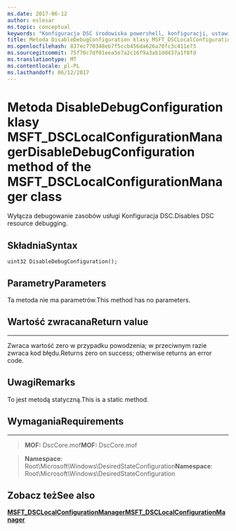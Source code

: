 ```yaml
---
ms.date: 2017-06-12
author: eslesar
ms.topic: conceptual
keywords: "Konfiguracja DSC środowiska powershell, konfiguracji, ustawienia"
title: Metoda DisableDebugConfiguration klasy MSFT_DSCLocalConfigurationManager
ms.openlocfilehash: 837ec770348eb7f5ccb456da626a70fc3c411e73
ms.sourcegitcommit: 75f70c7df01eea5e7a2c16f9a3ab1dd437a1f8fd
ms.translationtype: MT
ms.contentlocale: pl-PL
ms.lasthandoff: 06/12/2017
---
```

# <a name="disabledebugconfiguration-method-of-the-msftdsclocalconfigurationmanager-class"></a><span data-ttu-id="1bdaf-103">Metoda DisableDebugConfiguration klasy MSFT_DSCLocalConfigurationManager</span><span class="sxs-lookup"><span data-stu-id="1bdaf-103">DisableDebugConfiguration method of the MSFT_DSCLocalConfigurationManager class</span></span>

<span data-ttu-id="1bdaf-104">Wyłącza debugowanie zasobów usługi Konfiguracja DSC.</span><span class="sxs-lookup"><span data-stu-id="1bdaf-104">Disables DSC resource debugging.</span></span>

<a name="syntax"></a><span data-ttu-id="1bdaf-105">Składnia</span><span class="sxs-lookup"><span data-stu-id="1bdaf-105">Syntax</span></span>
------

```mof
uint32 DisableDebugConfiguration();
```

<a name="parameters"></a><span data-ttu-id="1bdaf-106">Parametry</span><span class="sxs-lookup"><span data-stu-id="1bdaf-106">Parameters</span></span>
----------

<span data-ttu-id="1bdaf-107">Ta metoda nie ma parametrów.</span><span class="sxs-lookup"><span data-stu-id="1bdaf-107">This method has no parameters.</span></span>

## <a name="return-value"></a><span data-ttu-id="1bdaf-108">Wartość zwracana</span><span class="sxs-lookup"><span data-stu-id="1bdaf-108">Return value</span></span>
------------

<span data-ttu-id="1bdaf-109">Zwraca wartość zero w przypadku powodzenia; w przeciwnym razie zwraca kod błędu.</span><span class="sxs-lookup"><span data-stu-id="1bdaf-109">Returns zero on success; otherwise returns an error code.</span></span>

## <a name="remarks"></a><span data-ttu-id="1bdaf-110">Uwagi</span><span class="sxs-lookup"><span data-stu-id="1bdaf-110">Remarks</span></span>

<span data-ttu-id="1bdaf-111">To jest metodą statyczną.</span><span class="sxs-lookup"><span data-stu-id="1bdaf-111">This is a static method.</span></span>

## <a name="requirements"></a><span data-ttu-id="1bdaf-112">Wymagania</span><span class="sxs-lookup"><span data-stu-id="1bdaf-112">Requirements</span></span>
------------
><span data-ttu-id="1bdaf-113">**MOF:** DscCore.mof</span><span class="sxs-lookup"><span data-stu-id="1bdaf-113">**MOF:** DscCore.mof</span></span>

><span data-ttu-id="1bdaf-114">**Namespace**: Root\Microsoft\Windows\DesiredStateConfiguration</span><span class="sxs-lookup"><span data-stu-id="1bdaf-114">**Namespace**: Root\Microsoft\Windows\DesiredStateConfiguration</span></span>


## <a name="see-also"></a><span data-ttu-id="1bdaf-115">Zobacz też</span><span class="sxs-lookup"><span data-stu-id="1bdaf-115">See also</span></span>


[<span data-ttu-id="1bdaf-116">**MSFT_DSCLocalConfigurationManager**</span><span class="sxs-lookup"><span data-stu-id="1bdaf-116">**MSFT_DSCLocalConfigurationManager**</span></span>](msft-dsclocalconfigurationmanager.md)

 

 



